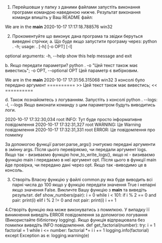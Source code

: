 1. Перейшовши у папку з даними файлами запустіть виконання програми командою наведеною нижче. Результат виконання команди впишіть у Ваш README файл:

We are in the __main__
2020-10-17 17:17:18.788576
win32

2. Прокоментуйте що виконує дана програма та звідки беруться виведені стрічки;
a. Що буде якщо запустити програму через: python . -h;
usage: . [-h] [-o OPT] [-l]

optional arguments:
  -h, --help            show this help message and exit

b. Якщо передати параметри? python . -o "Цей текст також має вивестись";
  -o OPT, --optional OPT
                        Цей параметр є вибірковим.

We are in the __main__
2020-10-17 17:31:56.315068
win32
З консолі було передано аргумент
 ========== >> Цей текст також має вивестись; << ==========

d. Також познайомтесь з логуванням. Запустіть з консолі python . --logs:
  -l, --logs            Якщо виконати команду з цим параметром будуть виводитись логи.

2020-10-17 17:32:30,034 root INFO: Тут буде просто інформативне повідомлення
2020-10-17 17:32:31,327 root WARNING: Це Warning повідомлення
2020-10-17 17:32:31,331 root ERROR: Це повідомлення про помилку


За допомогою функції parser.parse_args() зчитуємо передані аргументи в змінну args. Після цього перевіряємо, чи передали аргумент logs. Якщо так - визиваємо функцію how_to_write_logs(), якщо ні - визиваємо функцію main і передаємо в неї аргумент opt. Після цього в функції main йде провірка, чи передано дані через opt. Якщо так -виводимо це в консоль.

3. Створіть Власну функцію у файлі common.py яка буде виводить всі парні числа до 100 якщо у функцію передати значення True і непарні якщо значення False. Викличте Вашу функцію з __main__ та виведіть результат.
def show_numbers(pair):
    i = 0
    while i < 101:
        if i % 2 == 0 and pair:
            print(i)
        elif i % 2 != 0 and not pair:
            print(i)
        i += 1

4.Створіть функцію яка може виконуватись з помилкою. У випадку її виникнення виведіть ERROR повідомлення за допомогою логування (Використайте бібліотеку logging). Якщо функція відпрацювала без помилки виведіть INFO повідомлення.
def get_factorial(number):
    try:
       i = 1
        factorial = 1
        while i <= number:
            factorial *= i
            i += 1
        logging.info(factorial)
    except Exception as e:
        logging.warning(e)



